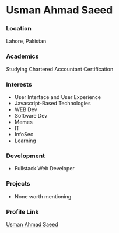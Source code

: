 # Usman Ahmad Saeed

### Location

Lahore, Pakistan

### Academics

Studying Chartered Accountant Certification

### Interests

- User Interface and User Experience
- Javascript-Based Technologies
- WEB Dev
- Software Dev
- Memes
- IT
- InfoSec
- Learning

### Development

- Fullstack Web Developer

### Projects

- None worth mentioning

### Profile Link

[Usman Ahmad Saeed](https://github.com/UsmanAhmadSaeed)
